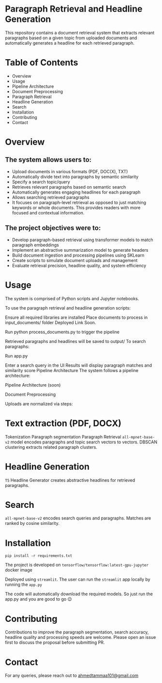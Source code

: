 # Paragraph Retrieval and Headline Generation
This repository contains a document retrieval system that extracts relevant paragraphs based on a given topic from uploaded documents and automatically generates a headline for each retrieved paragraph.

# Table of Contents
* Overview
* Usage
* Pipeline Architecture
* Document Preprocessing
* Paragraph Retrieval
* Headline Generation
* Search
* Installation
* Contributing
* Contact

# Overview

## The system allows users to:

* Upload documents in various formats (PDF, DOC(X), TXT)
* Automatically divide text into paragraphs by semantic similarity
* Specify a search topic/query
* Retrieves relevant paragraphs based on semantic search
* Automatically generates engaging headlines for each paragraph
* Allows searching retrieved paragraphs
* It focuses on paragraph-level retrieval as opposed to just matching keywords or whole documents. This provides readers with more focused and contextual information.

## The project objectives were to:

* Develop paragraph-based retrieval using transformer models to match paragraph embeddings
* Implement an abstractive summarization model to generate headers
* Build document ingestion and processing pipelines using SKLearn
* Create scripts to simulate document uploads and management
* Evaluate retrieval precision, headline quality, and system efficiency

# Usage
The system is comprised of Python scripts and Jupyter notebooks.

To use the paragraph retrieval and headline generation scripts:

Ensure all required libraries are installed
Place documents to process in input_documents/ folder
Deployed Link Soon.
<!---->
Run python process_documents.py to trigger the pipeline
<!---->
Retrieved paragraphs and headlines will be saved to output/
To search paragraphs:

Run app.py

Enter a search query in the UI
Results will display paragraph matches and similarity score
Pipeline Architecture
The system follows a pipeline architecture:

Pipeline Architecture
(soon)

Document Preprocessing

Uploads are normalized via steps:

# Text extraction (PDF, DOCX)
Tokenization
Paragraph segmentation
Paragraph Retrieval
```all-mpnet-base-v2``` model encodes paragraphs and topic search vectors to vectors. DBSCAN clustering extracts related paragraph clusters.

# Headline Generation
```T5``` Headline Generator creates abstractive headlines for retrieved paragraphs.

# Search
```all-mpnet-base-v2``` encodes search queries and paragraphs. Matches are ranked by cosine similarity.

# Installation

```pip install -r requirements.txt ```

The project is developed on ```tensorflow/tensorflow:latest-gpu-jupyter``` docker image

Deployed using ```streamlit```. The user can run the ```streamlit``` app locally by running the ```app.py```

The code will automatically download the required models. So just run the app.py and you are good to go 😉


# Contributing

Contributions to improve the paragraph segmentation, search accuracy, headline quality and processing speeds are welcome. Please open an issue first to discuss the proposal before submitting PR.

# Contact
For any queries, please reach out to ahmedtammaa101@gmail.com
